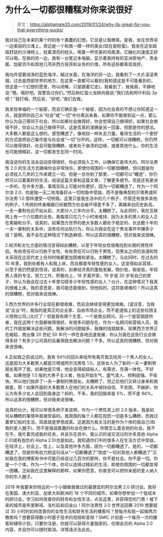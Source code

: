# 为什么一切都很糟糕对你来说很好

> 原文：<https://alphamale20.com/2019/01/24/why-its-great-for-you-that-everything-sucks/>

我对自己在未来的某个时刻有个愚蠢的幻想。它总是让我微笑。是我，坐在世界另一边美丽的沙滩上，旁边是一个和我一模一样的美女(现在是粉萤)。我坐在这张超级舒适的沙滩椅上，枕着漂亮的枕头，喝着一杯完美的鸡尾酒，它融化的速度正好可以喝。在我的另一边，我有一台笔记本电脑，显示着我持有的亚洲房地产、贵金属、加密货币和其他几项非西方投资和业务的价值，所有这些都表现良好。

我向外望着纯净的蓝色海洋，越过水面，在海洋的另一边，我看到了一大片滚滚黑烟，过去是西部世界的地方，在这里一直都可以看到(我知道这是不可能看到的，但这是一个幻想的愿景，所以闭嘴，只是跟着它走)。我看到了，耸耸肩，平静地说:“嗯。哦好吧。我警告过你们。”然后粉红萤火虫转向我说:“我们去和阿什利玩 3p 吧！”我打嗝，然后说，“好吧，”我们去做。

我发现幸福的一个秘密，而且它确实是一个秘密，因为社会真的不想让你知道这一点，就是把你自己从“社会”或“一切”中分离出来看，如果你不能做到这一点，那么你认为自己等同于社会。所以如果社会做得好，你会觉得自己做得好。如果社会做得不好，你会认为自己做得不好。这是否真的准确是另一回事，但那是你的想法。大多数人都是这么想的。感觉糟透了。像地狱一样失去力量。看待生活的一个更好的方式是把自己看作是与社会或“一切”分开的。这样，一切都可以很糟糕，你仍然可以做得很好。社会可能很糟糕，或者处于崩溃的边缘，或者其他什么，你的生活也可能很精彩，这一切都发生在同一时间。

我没说你的生活会自动变得很好。你必须投入工作，以确保它是伟大的。阿尔法男性 2.0 的生活方式确保你会非常快乐，即使你周围的一切都很糟糕，但问题是你必须投入几年的工作来建立一切。但是一旦你到了那里，一切都可以“糟透”，你仍然可以过着美好的生活。阅读这篇文章和这篇文章，了解更多细节。但是还有更进一步的。在许多方面，事情实际上可能对你更好，因为一切都糟透了。作为一个阿尔法 2.0，你是独一无二地准备好从一切吮吸中受益，而不是像典型的贝塔男或阿尔法男 1.0 那样遭受一切吮吸。这里只是我生活中的几个例子，尽管还有很多其他的例子。1.传统的终身婚姻已经被西方社会破坏得差不多了，离婚率创历史新高。一夫一妻制也远不如从前，大部分人三年内分手。太糟糕了。与此同时，我在互联网上有一个六位数的业务，我每周只花几个小时来维持，因为太多的男人和女人正在离婚和分手。说真的，如果西方世界的绝大多数人都处于稳定的、长达数十年的一夫一妻制的关系中，没有任何出轨行为，你认为我会在这个黑龙事件中赚多少钱？是啊。我不会在这种情况下制造麻烦。所以这真的很糟糕，但对我来说很棒。

2.经济和文化方面的情况变得如此糟糕，以至于年轻女性很难找到长期的男性伴侣。有些责任可以归咎于女性，有些责任可以归咎于男性，但男女之间的浪漫和性关系现在比现代史上任何时候都更加困难和紧张。太糟糕了。与此同时，在过去的 10 年里，我到处都有人和我上床，而且都是年轻性感的女人，这变得如此容易，以至于我仍然感到惊讶。说真的，如果经济真的蓬勃发展，物价低，税收低，年轻男人真的专注，努力工作，积极向上，18 岁离开家，19 岁或 20 岁有自己的房子，你认为我会在过去十年里勾搭多少年轻性感的女人？伙计。在这种情况下我真的很难上床。我的意思是，我可能还能做到，但他妈的，这将是艰难的！所以这真的很糟糕，但对我来说很棒。

3.西方世界的许多行业现在都很艰难，而且会继续变得更加艰难。(请注意，当我说“企业”时，我指的是真正的企业家、自由市场企业，而不是道指上的这些社团主义怪物公司。)太烂了！但是我有两个生意，一个是商业顾问，另一个是营销提供者，我在这两个方面都做得很好。有很多问题存在，作为一名顾问和营销人员，我的工作就是解决这些问题。我解决的问题越多，我赚的钱就越多。如果西方世界正在崛起，商业像 20 世纪 50 年代一样在各地迅速发展，你认为我在这些行业会做得多好？有多少公司真的会雇佣我去解决问题？不多。所以这真的很糟糕，但对我来说很棒。

4.正如我之前说过的，我有 94%的回头率给所有离开我去找另一个男人的女人。这是因为大多数男人都是贝塔或阿尔法男性 1.0。这些女人为了新的一夫一妻制男朋友离开了我，如果他是贝塔，他会变得超级粘人，有需求，充满一体性。不好看。如果他是 1.0 版的大男子主义者，他会开始生气、盛气凌人、控制欲强。不愉快。所以他们抛弃了一夫一妻制的男朋友。太糟糕了。但之后他们又转过身来和我做爱。耶！如果外面的大多数男人在他们的关系中保持自信、不贫困、不嫉妒，你认为有多少女人会回到我身边？妈的，不多。我的回报率是 5%，而不是 94%。所以这真的很糟糕，但对我来说很棒。

说真的伙计。我可以举很多例子来说明，作为一个男性至上的 2.0 版本，我是如何从糟糕的事情中直接受益的。我周围的每个人都在抱怨一切是多么糟糕，而我过着梦幻般的生活，简直就是梦想成真。这是因为我关注的是作为个体的我自己(和我的爱人圈子)，而不是强调愚蠢的社会在做什么。你猜怎么着去他的社会。我不在乎。我忙着完成我的任务，并且乐在其中。我认识的或交流过的许多其他 Alpha 2.0(或有抱负的 Alpha 2.0)也是如此。我知道你们中的很多人在生活方式中受益，在经济上，社会上，性上，以及其他许多方面，因为一切都糟透了。是的，一切都糟透了。但是你有权力把这句话从“一切都糟透了”改成“一切对其他人都糟透了”正如我在我的博客和书中可能已经说过几百次的那样，你不是社会。你不是一切。你是一个个体。作为一个个体，你可以选择过精彩的生活，即使你周围的一切都变得一团糟。正如我在这里解释的那样，如果你愿意，你甚至可以把你亲密的爱人纳入你的牛人圈子。

2019 年我要来你附近的一个小镇做我做过的最便宜的阿尔法男 2.0 研讨会。我将在美国、澳大利亚、加拿大和欧洲的 18 个不同的城市。如果你想参加一个低成本的研讨会，学习如何改善你的财务和女性生活，点击这里，并获得您的门票！接下来的城市是布里斯班、洛杉矶和旧金山！阿尔法男性 2.0 世界巡回赛 2019 想要超过 35 小时的如何改善你的女性生活和财务生活的播客吗？想每月和我一起做两次教练吗？想要获得数小时基于技术的视频和音频？SMIC 计划是一个每月一次的播客和辅导计划，只要你注册，你就可以获得大量独家的、仅限会员的 Alpha 2.0 内容，并且你可以随时取消。详情请点击此处。
